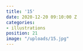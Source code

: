 ```yaml
---
title: '15'
date: 2020-12-20 09:10:00 Z
categories:
- illustrations
position: 21
image: "/uploads/15.jpg"
---
```


